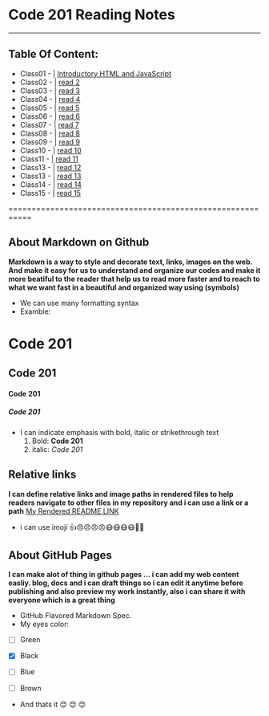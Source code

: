 # Code 201 Reading Notes
------------------------

## Table Of Content:
- Class01 -  | [Introductory HTML and JavaScript](https://omarxzain.github.io/reading-notes/class-01)
- Class02 -  | [read 2]()
- Class03 -  | [read 3]()
- Class04 -  | [read 4]()
- Class05 -  | [read 5]()
- Class06 -  | [read 6]()
- Class07 -  | [read 7]()
- Class08 -  | [read 8]()   
- Class09 -  | [read 9]()
- Class10 -  | [read 10]()
- Class11 -  | [read 11]()
- Class13 -  | [read 12]() 
- Class13 -  | [read 13]()
- Class14 -  | [read 14]()
- Class15 -  | [read 15]()




===========================================================

## About Markdown on Github
**Markdown is a way to style and decorate text, links, images on the web.
And make it easy for us to understand and organize our codes and make it more beatiful to the reader that help us to read more faster and to reach to what we want fast in a beautiful and organized way using (symbols)**

- We can use many formatting syntax
- Examble:
# Code 201 
## Code 201
#### Code 201
##### Code 201

- I can indicate emphasis with bold, italic or strikethrough text
  1. Bold:  **Code 201**
  2. italic:  *Code 201*


## Relative links
__I can define relative links and image paths in rendered files to help readers navigate to other files in my repository
and i can use a link or a path__
[My Rendered README LINK](https://github.com/omarXzain/reading-notes/blob/master/README.md)

- i can use imoji
 :+1::angry::angry::angry::angry::mask::mask::mask::mask::new_moon_with_face::cherries:
 
 ## About GitHub Pages
 **I can make alot of thing in github pages ... i can add my web content easliy.  blog, docs and i can draft things so i can edit it anytime before publishing and also preview my work instantly, also i can share it with everyone which is a great thing**
 
 - GitHub Flavored Markdown Spec.
- My eyes color:
 - [ ] Green
- [x] Black
- [ ] Blue
- [ ] Brown




- And thats it :blush: :blush: :blush:
